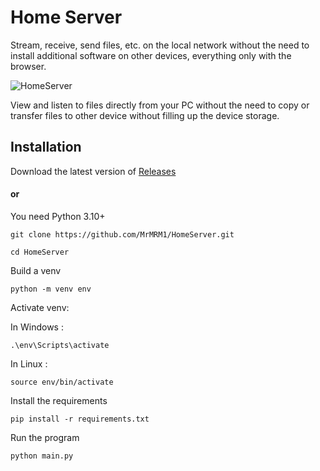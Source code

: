 # Home Server
Stream, receive, send files, etc. on the local network without the need to install additional software on other devices, everything only with the browser.

![HomeServer](https://user-images.githubusercontent.com/61387127/170466947-0c738240-9964-436f-83f8-73b5e0dac2f8.jpeg)

View and listen to files directly from your PC without the need to copy or transfer files to other device without filling up the device storage.

## Installation
Download the latest version of [Releases](https://github.com/MrMRM1/HomeServer/releases)

#### or

You need Python 3.10+ 
```
git clone https://github.com/MrMRM1/HomeServer.git
```
```
cd HomeServer
```
Build a venv
```
python -m venv env
```
Activate venv:

In Windows :

```
.\env\Scripts\activate
```

In Linux :
```
source env/bin/activate
```
Install the requirements
```
pip install -r requirements.txt
```
Run the program
```
python main.py
```
